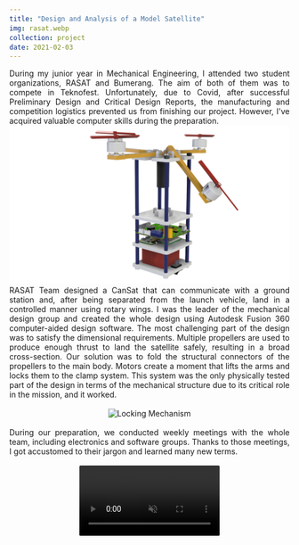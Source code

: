 ```yaml
---
title: "Design and Analysis of a Model Satellite"
img: rasat.webp
collection: project
date: 2021-02-03
---
```

<div align="justify">
During my junior year in Mechanical Engineering, I attended two student organizations, RASAT and Bumerang. The aim of both of them was to compete in Teknofest. Unfortunately, due to Covid, after successful Preliminary Design and Critical Design Reports, the manufacturing and competition logistics prevented us from finishing our project. However, I've acquired valuable computer skills during the preparation.
</div>

<center>
<img src="/images/rasat_mekanik.png" alt="Mechanical Design" style="resolution=150dpi;width=90.0%;"/>
</center>

<div align="justify">
RASAT Team designed a CanSat that can communicate with a ground station and, after being separated from the launch vehicle, land in a controlled manner using rotary wings. I was the leader of the mechanical design group and created the whole design using Autodesk Fusion 360 computer-aided design software. The most challenging part of the design was to satisfy the dimensional requirements. Multiple propellers are used to produce enough thrust to land the satellite safely, resulting in a broad cross-section. Our solution was to fold the structural connectors of the propellers to the main body. Motors create a moment that lifts the arms and locks them to the clamp system. This system was the only physically tested part of the design in terms of the mechanical structure due to its critical role in the mission, and it worked. 
</div>
<br />

<center>
<img src="/images/rasat_üst.png" alt="Locking Mechanism" style="width=70.0%;"/>
</center>
<br />
<div align="justify">
During our preparation, we conducted weekly meetings with the whole team, including electronics and software groups. Thanks to those meetings, I got accustomed to their jargon and learned many new terms.
</div>
<br />

<center>
<video style="width:50.0%;border-radius: 2px;" muted autoplay loop>
  <source src="/videos/rasat_test.mp4" type="video/mp4">
Your browser does not support the video tag.
</video>
</center>
